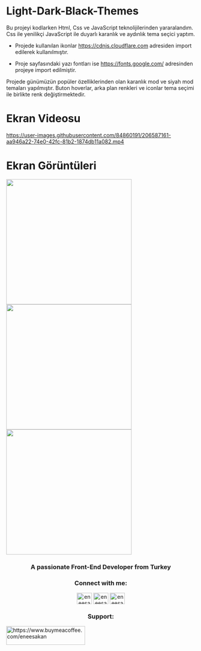 # Light-Dark-Black-Themes

Bu projeyi kodlarken Html, Css ve JavaScript teknolijilerinden yararalandım. Css ile yenilikçi JavaScript ile duyarlı karanlık ve aydınlık tema seçici yaptım. 

- Projede kullanılan ikonlar https://cdnjs.cloudflare.com adresiden import edilerek kullanılmıştır.

- Proje sayfasındaki yazı fontları ise https://fonts.google.com/ adresinden projeye import edilmiştir.

Projede günümüzün popüler özelliklerinden olan karanlık mod ve siyah mod temaları yapılmıştır. Buton hoverlar, arka plan renkleri ve iconlar tema seçimi ile birlikte renk değiştirmektedir. 

# Ekran Videosu

https://user-images.githubusercontent.com/84860191/206587161-aa946a22-74e0-42fc-81b2-1874db11a082.mp4

# Ekran Görüntüleri

<p float="left">
  <img src="https://user-images.githubusercontent.com/84860191/206587208-1bf46188-66a6-4b2a-a85c-afec7eed48ab.png" width="334" />
  <img src="https://user-images.githubusercontent.com/84860191/206587254-da96d6aa-80d6-4c4b-8920-bb2dad4f2849.png" width="334" /> 
  <img src="https://user-images.githubusercontent.com/84860191/206587270-708a6c82-ccc2-437f-a5d0-851995783e08.png" width="334" />
</p>

<h3 align="center">A passionate Front-End Developer from Turkey</h3>

<h3 align="center">Connect with me:</h3>
<p align="center">
<a href="https://twitter.com/eneesakan" target="blank"><img align="center" src="https://raw.githubusercontent.com/rahuldkjain/github-profile-readme-generator/master/src/images/icons/Social/twitter.svg" alt="eneesakan" height="30" width="40" /></a>
<a href="https://linkedin.com/in/eneesakan" target="blank"><img align="center" src="https://raw.githubusercontent.com/rahuldkjain/github-profile-readme-generator/master/src/images/icons/Social/linked-in-alt.svg" alt="eneesakan" height="30" width="40" /></a>
<a href="https://instagram.com/eneesakan" target="blank"><img align="center" src="https://raw.githubusercontent.com/rahuldkjain/github-profile-readme-generator/master/src/images/icons/Social/instagram.svg" alt="eneesakan" height="30" width="40" /></a>
</p>

<h3 align="center">Support:</h3>
<p><a href="https://www.buymeacoffee.com/eneesakan"> <img align="center" src="https://cdn.buymeacoffee.com/buttons/v2/default-yellow.png" height="50" width="210" alt="https://www.buymeacoffee.com/eneesakan" /></a></p><br><br>
